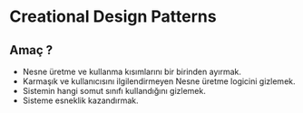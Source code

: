 # Creational Design Patterns

## Amaç ?

- Nesne üretme ve kullanma kısımlarını bir birinden ayırmak.
- Karmaşık ve kullanıcısını ilgilendirmeyen Nesne üretme logicini gizlemek.
- Sistemin hangi somut sınıfı kullandığını gizlemek.
- Sisteme esneklik kazandırmak.
